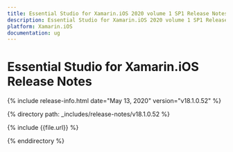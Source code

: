 ```yaml
---
title: Essential Studio for Xamarin.iOS 2020 volume 1 SP1 Release Notes  
description: Essential Studio for Xamarin.iOS 2020 volume 1 SP1 Release Notes  
platform: Xamarin.iOS
documentation: ug
---
```


# Essential Studio for Xamarin.iOS  Release Notes  

{% include release-info.html date="May 13, 2020"  version="v18.1.0.52" %} 


{% directory path: _includes/release-notes/v18.1.0.52 %}

{% include {{file.url}} %}

{% enddirectory %}